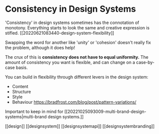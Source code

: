 # Consistency in Design Systems

'Consistency' in design systems sometimes has the connotation of monotony. Everything starts to look the same and creative expression is stifled. [[20220621083440-design-system-flexibility]]

Swapping the word for another like 'unity' or 'cohesion' doesn't really fix the problem, although it does help!

The crux of this is **consistency does not have to equal uniformity.** The amount of consistency you want is flexible, and can change on a case-by-case basis.

You can build in flexibility through different levers in the design system:
- Content
- Structure
- Style
- Behaviour
https://bradfrost.com/blog/post/pattern-variations/

Important to keep in mind for [[20221025093009-multi-brand-design-systems|multi-brand design systems.]]

[[design]]
[[designsystem]]
[[designsystemapi]]
[[designsystembranding]]